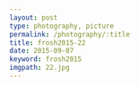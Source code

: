```yaml
---
layout: post
type: photography, picture
permalink: /photography/:title
title: frosh2015-22
date: 2015-09-07
keyword: frosh2015
imgpath: 22.jpg
---
```




